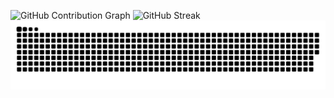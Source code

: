 
![GitHub Contribution Graph](https://github-readme-activity-graph.vercel.app/graph?username=Dpjrczz03&theme=react)
![GitHub Streak](https://github-readme-streak-stats.herokuapp.com/?user=Dpjrczz03&theme=dark)
![Snake Animation](https://github.com/Dpjrczz03/Dpjrczz03/blob/output/github-contribution-grid-snake-dark.svg)





<!--
**Dpjrczz03/Dpjrczz03** is a ✨ _special_ ✨ repository because its `README.md` (this file) appears on your GitHub profile.

Here are some ideas to get you started:

- 🔭 I’m currently working on ...
- 🌱 I’m currently learning ...
- 👯 I’m looking to collaborate on ...
- 🤔 I’m looking for help with ...
- 💬 Ask me about ...
- 📫 How to reach me: ...
- 😄 Pronouns: ...
- ⚡ Fun fact: ...
-->
